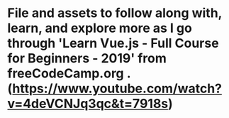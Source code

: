 # File and assets to follow along with, learn, and explore more as I go through 'Learn Vue.js - Full Course for Beginners - 2019' from freeCodeCamp.org . (https://www.youtube.com/watch?v=4deVCNJq3qc&t=7918s)
